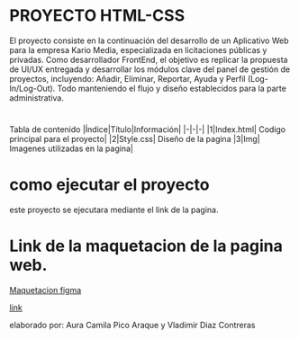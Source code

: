 # PROYECTO HTML-CSS

El proyecto consiste en la continuación del desarrollo de un Aplicativo Web para la empresa Kario Media, especializada en licitaciones públicas y privadas. Como desarrollador FrontEnd, el objetivo es replicar la propuesta de UI/UX entregada y desarrollar los módulos clave del panel de gestión de proyectos, incluyendo: Añadir, Eliminar, Reportar, Ayuda y Perfil (Log-In/Log-Out). Todo manteniendo el flujo y diseño establecidos para la parte administrativa.

#


Tabla de contenido
|Índice|Título|Información|
|-|-|-|
|1|Index.html| Codigo principal para el proyecto|
|2|Style.css| Diseño de la pagina
|3|Img| Imagenes utilizadas en la pagina|

# como ejecutar el proyecto 

este proyecto se ejecutara mediante el link de la pagina.


# Link de la maquetacion de la pagina web.

[Maquetacion figma](https://www.figma.com/design/7VbCivw9zegIQNjVsX4KnY/filtro-html-1?node-id=74-201&p=f&t=RkxL24ZO1AZgp0s2-0)


[link](https://auracamilapicoaraque.github.io/Proyecto_HTML_S1_DiazVladimir-PicoAura/)

elaborado por: Aura Camila Pico Araque y Vladimir Diaz Contreras 